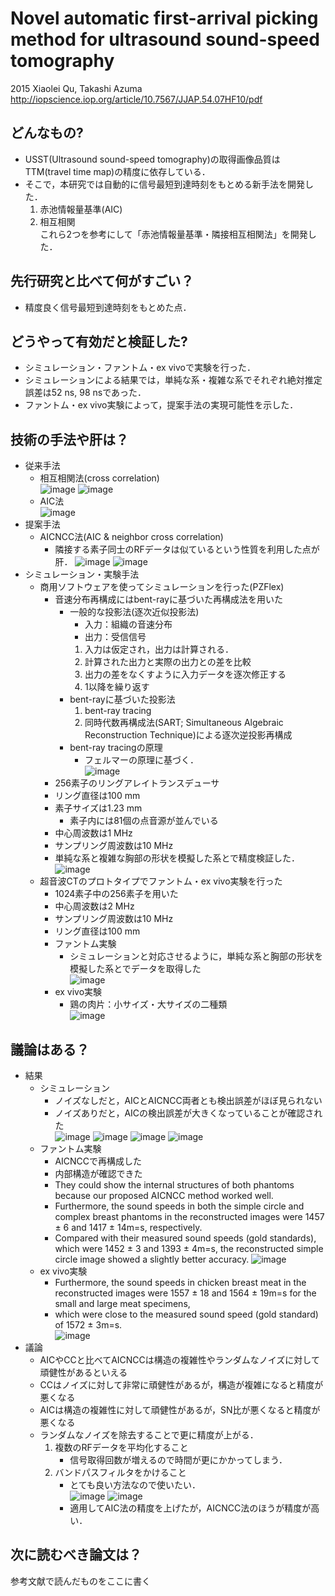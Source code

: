 # Novel automatic first-arrival picking method for ultrasound sound-speed tomography
2015 Xiaolei Qu, Takashi Azuma  
http://iopscience.iop.org/article/10.7567/JJAP.54.07HF10/pdf

## どんなもの?
- USST(Ultrasound sound-speed tomography)の取得画像品質はTTM(travel time map)の精度に依存している．
- そこで，本研究では自動的に信号最短到達時刻をもとめる新手法を開発した．  
  1. 赤池情報量基準(AIC)
  2. 相互相関  
  これら2つを参考にして「赤池情報量基準・隣接相互相関法」を開発した．
## 先行研究と比べて何がすごい？
- 精度良く信号最短到達時刻をもとめた点．
## どうやって有効だと検証した?
- シミュレーション・ファントム・ex vivoで実験を行った．
- シミュレーションによる結果では，単純な系・複雑な系でそれぞれ絶対推定誤差は52 ns, 98 nsであった．
- ファントム・ex vivo実験によって，提案手法の実現可能性を示した．

## 技術の手法や肝は？
- 従来手法
    - 相互相関法(cross correlation)  
    ![image](https://user-images.githubusercontent.com/33616505/49046300-f8aba180-f216-11e8-8f89-24547874d919.png)
    ![image](https://user-images.githubusercontent.com/33616505/49046315-07925400-f217-11e8-86e1-f322f0cd80fc.png)
    - AIC法  
    ![image](https://user-images.githubusercontent.com/33616505/49046391-4fb17680-f217-11e8-982c-5488db26c787.png)
- 提案手法
    - AICNCC法(AIC & neighbor cross correlation)  
        - 隣接する素子同士のRFデータは似ているという性質を利用した点が肝．
    ![image](https://user-images.githubusercontent.com/33616505/49046642-23e2c080-f218-11e8-808e-4f7d9b60c73f.png)
    ![image](https://user-images.githubusercontent.com/33616505/49046715-61474e00-f218-11e8-8b0b-e969596a6f40.png)
- シミュレーション・実験手法
    - 商用ソフトウェアを使ってシミュレーションを行った(PZFlex)
        - 音速分布再構成にはbent-rayに基づいた再構成法を用いた
            - 一般的な投影法(逐次近似投影法)
                - 入力：組織の音速分布
                - 出力：受信信号  
                1. 入力は仮定され，出力は計算される．
                2. 計算された出力と実際の出力との差を比較
                3. 出力の差をなくすように入力データを逐次修正する
                4. 1以降を繰り返す
            - bent-rayに基づいた投影法
                1. bent-ray tracing
                2. 同時代数再構成法(SART; Simultaneous Algebraic Reconstruction Technique)による逐次逆投影再構成
            - bent-ray tracingの原理
                - フェルマーの原理に基づく．  
                ![image](https://user-images.githubusercontent.com/33616505/49048085-dd439500-f21c-11e8-9012-d3b50d89429e.png)
        - 256素子のリングアレイトランスデューサ
        - リング直径は100 mm
        - 素子サイズは1.23 mm
            - 素子内には81個の点音源が並んでいる
        - 中心周波数は1 MHz
        - サンプリング周波数は10 MHz
        - 単純な系と複雑な胸部の形状を模擬した系とで精度検証した．
        ![image](https://user-images.githubusercontent.com/33616505/49047418-bd12d680-f21a-11e8-87fe-d0fffee94764.png)
    - 超音波CTのプロトタイプでファントム・ex vivo実験を行った
        - 1024素子中の256素子を用いた
        - 中心周波数は2 MHz
        - サンプリング周波数は10 MHz
        - リング直径は100 mm
        - ファントム実験
            - シミュレーションと対応させるように，単純な系と胸部の形状を模擬した系とでデータを取得した  
        ![image](https://user-images.githubusercontent.com/33616505/49048597-aa9a9c00-f21e-11e8-800f-87188d53f18c.png)
        - ex vivo実験
            - 鶏の肉片：小サイズ・大サイズの二種類  
            ![image](https://user-images.githubusercontent.com/33616505/49048704-0d8c3300-f21f-11e8-95c6-a5396c7d3f5b.png)
## 議論はある？
- 結果
    - シミュレーション  
        - ノイズなしだと，AICとAICNCC両者とも検出誤差がほぼ見られない
        - ノイズありだと，AICの検出誤差が大きくなっていることが確認された  
    ![image](https://user-images.githubusercontent.com/33616505/49048796-75db1480-f21f-11e8-8bdb-5c282b59bcf6.png)
    ![image](https://user-images.githubusercontent.com/33616505/49048895-f4d04d00-f21f-11e8-8bc7-ec2200093ffa.png)
    ![image](https://user-images.githubusercontent.com/33616505/49048955-3c56d900-f220-11e8-9a67-948ff0eb1c2d.png)
    ![image](https://user-images.githubusercontent.com/33616505/49048999-80e27480-f220-11e8-8a82-8913568f1a40.png)
    - ファントム実験
        - AICNCCで再構成した
        - 内部構造が確認できた  
        - They could show the internal structures of both phantoms because our proposed AICNCC method worked well.
        -  Furthermore, the sound speeds in both the simple circle and complex breast phantoms in the reconstructed images were 1457 ± 6 and 1417 ± 14m=s, respectively.
        - Compared with their measured sound speeds (gold standards), which were 1452 ± 3 and 1393 ± 4m=s, the reconstructed simple circle image showed a slightly better accuracy.
    ![image](https://user-images.githubusercontent.com/33616505/49049098-e9315600-f220-11e8-85ea-d178716e0390.png)
    - ex vivo実験
        - Furthermore, the sound speeds in chicken breast meat in the reconstructed images were 1557 ± 18 and 1564 ± 19m=s for the small and large meat specimens,
        - which were close to the measured sound speed (gold standard) of 1572 ± 3m=s.  
    ![image](https://user-images.githubusercontent.com/33616505/49049246-94420f80-f221-11e8-98d9-962f318e1d0d.png)
- 議論
    - AICやCCと比べてAICNCCは構造の複雑性やランダムなノイズに対して頑健性があるといえる
    - CCはノイズに対して非常に頑健性があるが，構造が複雑になると精度が悪くなる
    - AICは構造の複雑性に対して頑健性があるが，SN比が悪くなると精度が悪くなる
    - ランダムなノイズを除去することで更に精度が上がる．
        1. 複数のRFデータを平均化すること
            - 信号取得回数が増えるので時間が更にかかってしまう．
        2. バンドパスフィルタをかけること
            - とても良い方法なので使いたい．  
        ![image](https://user-images.githubusercontent.com/33616505/49049663-5219cd80-f223-11e8-99dc-008baca7b65b.png)
        ![image](https://user-images.githubusercontent.com/33616505/49049671-5e058f80-f223-11e8-84d5-90c9e9802d14.png)
            - 適用してAIC法の精度を上げたが，AICNCC法のほうが精度が高い．
## 次に読むべき論文は？
参考文献で読んだものをここに書く
